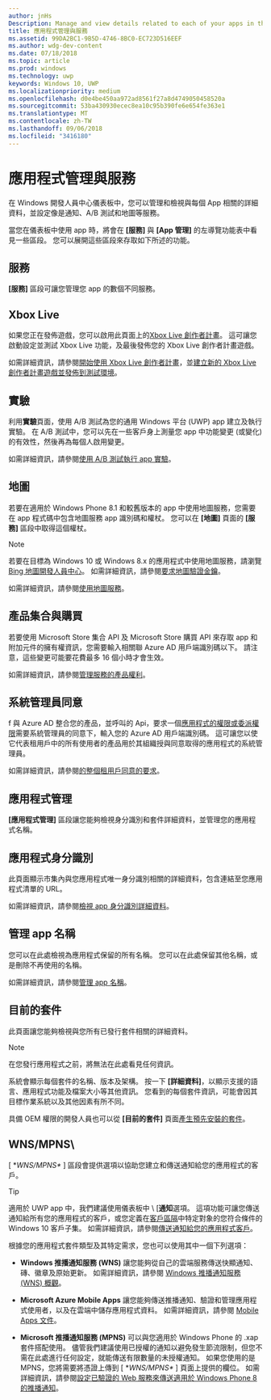 ```yaml
---
author: jnHs
Description: Manage and view details related to each of your apps in the Windows Dev Center dashboard, and configure services such as A/B testing and maps.
title: 應用程式管理與服務
ms.assetid: 99DA2BC1-9B5D-4746-8BC0-EC723D516EEF
ms.author: wdg-dev-content
ms.date: 07/18/2018
ms.topic: article
ms.prod: windows
ms.technology: uwp
keywords: Windows 10, UWP
ms.localizationpriority: medium
ms.openlocfilehash: d0e4be450aa972ad8561f27a8d4749050458520a
ms.sourcegitcommit: 53ba430930ecec8ea10c95b390fe6e654fe363e1
ms.translationtype: MT
ms.contentlocale: zh-TW
ms.lasthandoff: 09/06/2018
ms.locfileid: "3416180"
---
```

# <a name="app-management-and-services"></a>應用程式管理與服務

在 Windows 開發人員中心儀表板中，您可以管理和檢視與每個 App 相關的詳細資料，並設定像是通知、A/B 測試和地圖等服務。

當您在儀表板中使用 app 時，將會在 **\[服務\]** 與 **\[App 管理\]** 的左導覽功能表中看見一些區段。 您可以展開這些區段來存取如下所述的功能。

## <a name="services"></a>服務

**\[服務\]** 區段可讓您管理您 app 的數個不同服務。

## <a name="xbox-live"></a>Xbox Live

如果您正在發佈遊戲，您可以啟用此頁面上的[Xbox Live 創作者計畫](http://xbox.com/developers/creators-program)。 這可讓您啟動設定並測試 Xbox Live 功能，及最後發佈您的 Xbox Live 創作者計畫遊戲。

如需詳細資訊，請參閱[開始使用 Xbox Live 創作者計畫](../xbox-live/get-started-with-creators/get-started-with-xbox-live-creators.md)，並[建立新的 Xbox Live 創作者計畫遊戲並發佈到測試環境](../xbox-live/get-started-with-creators/create-and-test-a-new-creators-title.md)。

## <a name="experimentation"></a>實驗

利用**實驗**頁面，使用 A/B 測試為您的通用 Windows 平台 (UWP) app 建立及執行實驗。 在 A/B 測試中，您可以先在一些客戶身上測量您 app 中功能變更 (或變化) 的有效性，然後再為每個人啟用變更。

如需詳細資訊，請參閱[使用 A/B 測試執行 app 實驗](../monetize/run-app-experiments-with-a-b-testing.md)。

## <a name="maps"></a>地圖

若要在適用於 Windows Phone 8.1 和較舊版本的 app 中使用地圖服務，您需要在 app 程式碼中包含地圖服務 app 識別碼和權杖。 您可以在 **\[地圖\]** 頁面的 **\[服務\]** 區段中取得這個權杖。

> [!NOTE]
> 若要在目標為 Windows 10 或 Windows 8.x 的應用程式中使用地圖服務，請瀏覽 [Bing 地圖開發人員中心](http://go.microsoft.com/fwlink/p/?LinkId=614880)。 如需詳細資訊，請參閱[要求地圖驗證金鑰](https://docs.microsoft.com/windows/uwp/maps-and-location/authentication-key)。

如需詳細資訊，請參閱[使用地圖服務](use-map-services.md)。

## <a name="product-collections-and-purchases"></a>產品集合與購買

若要使用 Microsoft Store 集合 API 及 Microsoft Store 購買 API 來存取 app 和附加元件的擁有權資訊，您需要輸入相關聯 Azure AD 用戶端識別碼以下。 請注意，這些變更可能要花費最多 16 個小時才會生效。

如需詳細資訊，請參閱[管理服務的產品權利](../monetize/view-and-grant-products-from-a-service.md)。

## <a name="administrator-consent"></a>系統管理員同意

f 與 Azure AD 整合您的產品，並呼叫的 Api，要求一個[應用程式的權限或委派權限](https://developer.microsoft.com/graph/docs/concepts/permissions_reference)需要系統管理員的同意下，輸入您的 Azure AD 用戶端識別碼。 這可讓您以使它代表租用戶中的所有使用者的產品用於其組織授與同意取得的應用程式的系統管理員。

如需詳細資訊，請參閱[的整個租用戶同意的要求](https://docs.microsoft.com/en-us/azure/active-directory/develop/active-directory-v2-scopes#requesting-consent-for-an-entire-tenant)。

## <a name="app-management"></a>應用程式管理

**\[應用程式管理\]** 區段讓您能夠檢視身分識別和套件詳細資料，並管理您的應用程式名稱。

## <a name="app-identity"></a>應用程式身分識別

此頁面顯示市集內與您應用程式唯一身分識別相關的詳細資料，包含連結至您應用程式清單的 URL。

如需詳細資訊，請參閱[檢視 app 身分識別詳細資料](view-app-identity-details.md)。

## <a name="manage-app-names"></a>管理 app 名稱

您可以在此處檢視為應用程式保留的所有名稱。 您可以在此處保留其他名稱，或是刪除不再使用的名稱。

如需詳細資訊，請參閱[管理 app 名稱](manage-app-names.md)。

## <a name="current-packages"></a>目前的套件

此頁面讓您能夠檢視與您所有已發行套件相關的詳細資料。

> [!NOTE]
> 在您發行應用程式之前，將無法在此處看見任何資訊。

系統會顯示每個套件的名稱、版本及架構。 按一下 **\[詳細資料\]**，以顯示支援的語言、應用程式功能及檔案大小等其他資訊。 您看到的每個套件資訊，可能會因其目標作業系統以及其他因素有所不同。 

具備 OEM 權限的開發人員也可以從 **\[目前的套件\]** 頁面[產生預先安裝的套件](generate-preinstall-packages-for-oems.md)。

## <a name="wnsmpns"></a>WNS/MPNS\

[ **WNS/MPNS\** ] 區段會提供選項以協助您建立和傳送通知給您的應用程式的客戶。 

> [!TIP]
> 適用於 UWP app 中，我們建議使用儀表板中 \ [**通知**選項。 這項功能可讓您傳送通知給所有您的應用程式的客戶，或您定義在[客戶區隔](create-customer-segments.md)中特定對象的您符合條件的 Windows 10 客戶子集。 如需詳細資訊，請參閱[傳送通知給您的應用程式客戶](send-push-notifications-to-your-apps-customers.md)。

根據您的應用程式套件類型及其特定需求，您也可以使用其中一個下列選項： 

-   **Windows 推播通知服務 (WNS)** 讓您能夠從自己的雲端服務傳送快顯通知、磚、徽章及原始更新。 如需詳細資訊，請參閱 [Windows 推播通知服務 (WNS) 概觀](../design/shell/tiles-and-notifications/windows-push-notification-services--wns--overview.md)。

-   **Microsoft Azure Mobile Apps** 讓您能夠傳送推播通知、驗證和管理應用程式使用者，以及在雲端中儲存應用程式資料。 如需詳細資訊，請參閱 [Mobile Apps 文件](http://go.microsoft.com/fwlink/p/?LinkId=221116)。

-   **Microsoft 推播通知服務 (MPNS)** 可以與您適用於 Windows Phone 的 .xap 套件搭配使用。 儘管我們建議使用已授權的通知以避免發生節流限制，但您不需在此處進行任何設定，就能傳送有限數量的未授權通知。 如果您使用的是 MPNS，您將需要將憑證上傳到 [ **WNS/MPNS\** ] 頁面上提供的欄位。 如需詳細資訊，請參閱[設定已驗證的 Web 服務來傳送適用於 Windows Phone 8 的推播通知](http://go.microsoft.com/fwlink/p/?LinkId=528736)。
 

 
